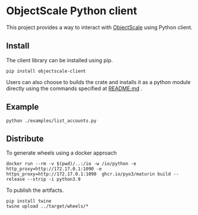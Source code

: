 # ObjectScale Python client

This project provides a way to interact with [ObjectScale](https://www.dell.com/en-hk/dt/storage/objectscale.htm) using Python client.

## Install

The client library can be installed using pip.
```shell
pip install objectscale-client
```
Users can also choose to builds the crate and installs it as a python module directly using the commands specified at [README.md](https://github.com/vangork/objectscale-client?tab=readme-ov-file#python) .

## Example
```
python ./examples/list_accounts.py
```

## Distribute

To generate wheels using a docker approach
```
docker run --rm -v $(pwd)/..:/io -w /io/python -e http_proxy=http://172.17.0.1:1090 -e https_proxy=http://172.17.0.1:1090  ghcr.io/pyo3/maturin build --release --strip -i python3.9
```

To publish the artifacts.
```
pip install twine
twine upload ../target/wheels/*
```

